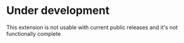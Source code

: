 # Under development

This extension is not usable with current public releases and it's not functionally complete
